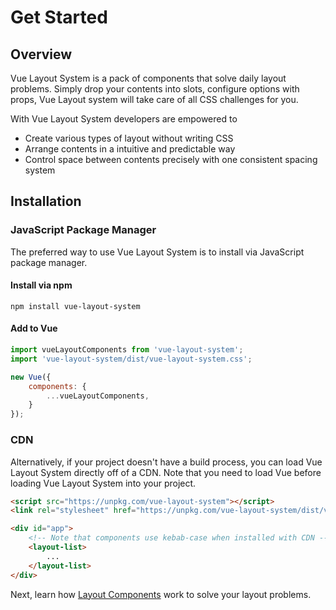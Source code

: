 # Get Started

## Overview
Vue Layout System is a pack of components that solve daily layout problems.
Simply drop your contents into slots, configure options with props, Vue Layout system will take care of all CSS challenges for you.

With Vue Layout System developers are empowered to

- Create various types of layout without writing CSS
- Arrange contents in a intuitive and predictable way
- Control space between contents precisely with one consistent spacing system

## Installation

### JavaScript Package Manager 
The preferred way to use Vue Layout System is to install via JavaScript package manager.

#### Install via npm
```shell script
npm install vue-layout-system
```

#### Add to Vue
```javascript
import vueLayoutComponents from 'vue-layout-system';
import 'vue-layout-system/dist/vue-layout-system.css';

new Vue({
	components: {
		...vueLayoutComponents,
	}
});
```

### CDN
Alternatively, if your project doesn't have a build process, you can load Vue Layout System directly off of a CDN. Note that you need to load Vue before loading Vue Layout System into your project.

```html
<script src="https://unpkg.com/vue-layout-system"></script>
<link rel="stylesheet" href="https://unpkg.com/vue-layout-system/dist/vue-layout-system.css">

<div id="app">
	<!-- Note that components use kebab-case when installed with CDN -->
	<layout-list>
		...
	</layout-list>
</div>
```

Next, learn how [Layout Components](/components/) work to solve your layout problems.
